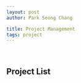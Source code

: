```yaml
---
layout: post
author: Park Seong Chang

title: Project Management
tags: project
---
```

<br/>

## Project List